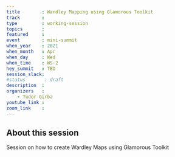 ```yaml
---
title        : Wardley Mapping using Glamorous Toolkit
track        :
type         : working-session
topics       :
featured     :
event        : mini-summit
when_year    : 2021
when_month   : Apr
when_day     : Wed
when_time    : WS-2
hey_summit   : TBD
session_slack:
#status       : draft
description  :
organizers   :
    - Tudor Girba
youtube_link :
zoom_link    :
---
```


## About this session

Session on how to create Wardley Maps using Glamorous Toolkit
